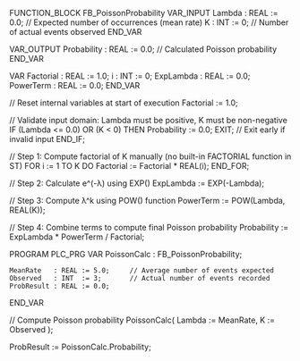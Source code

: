 FUNCTION_BLOCK FB_PoissonProbability
VAR_INPUT
    Lambda : REAL := 0.0; // Expected number of occurrences (mean rate)
    K        : INT  := 0;  // Number of actual events observed
END_VAR

VAR_OUTPUT
    Probability : REAL := 0.0; // Calculated Poisson probability
END_VAR

VAR
    Factorial : REAL := 1.0;
    i         : INT  := 0;
    ExpLambda : REAL := 0.0;
    PowerTerm : REAL := 0.0;
END_VAR

// Reset internal variables at start of execution
Factorial := 1.0;

// Validate input domain: Lambda must be positive, K must be non-negative
IF (Lambda <= 0.0) OR (K < 0) THEN
    Probability := 0.0;
    EXIT; // Exit early if invalid input
END_IF;

// Step 1: Compute factorial of K manually (no built-in FACTORIAL function in ST)
FOR i := 1 TO K DO
    Factorial := Factorial * REAL(i);
END_FOR;

// Step 2: Calculate e^(-λ) using EXP()
ExpLambda := EXP(-Lambda);

// Step 3: Compute λ^k using POW() function
PowerTerm := POW(Lambda, REAL(K));

// Step 4: Combine terms to compute final Poisson probability
Probability := ExpLambda * PowerTerm / Factorial;

PROGRAM PLC_PRG
VAR
    PoissonCalc : FB_PoissonProbability;

    MeanRate   : REAL := 5.0;     // Average number of events expected
    Observed   : INT  := 3;       // Actual number of events recorded
    ProbResult : REAL := 0.0;
END_VAR

// Compute Poisson probability
PoissonCalc(
    Lambda := MeanRate,
    K := Observed
);

ProbResult := PoissonCalc.Probability;
